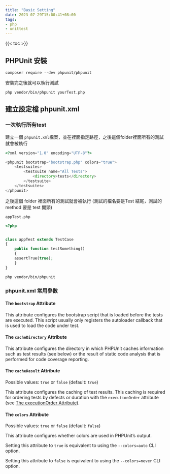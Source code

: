 ```yaml
---
title: "Basic Setting"
date: 2023-07-29T15:00:41+08:00
tags:
- php
- unittest
---
```



{{< toc >}}
## PHPUnit 安裝

```
composer require --dev phpunit/phpunit
```

安裝完之後就可以執行測試

```
php vendor/bin/phpunit yourTest.php
```

## 建立設定檔 phpunit.xml


### 一次執行所有test

建立一個 `phpunit.xml`檔案，並在裡面指定路徑，之後這個folder裡面所有的測試就會被執行

```php
<?xml version="1.0" encoding="UTF-8"?>

<phpunit bootstrap="bootstrap.php" colors="true">
    <testsuites>
        <testsuite name="All Tests">
            <directory>tests</directory>
        </testsuite>
    </testsuites>
</phpunit>
```

之後這個 folder 裡面所有的測試就會被執行 (測試的檔名要是Test 結尾，測試的method 要是 test 開頭)



`appTest.php`

```php
<?php


class appTest extends TestCase
{
    public function testSomething()
    {
	assertTrue(true);
    }
}
```



```bash
php vendor/bin/phpunit
```

### phpunit.xml 常用參數



#### The `bootstrap` Attribute

This attribute configures the bootstrap script that is loaded before the tests are executed. This script usually only registers the autoloader callback that is used to load the code under test.



#### The `cacheDirectory` Attribute

This attribute configures the directory in which PHPUnit caches information such as test results (see below) or the result of static code analysis that is performed for code coverage reporting.



#### The `cacheResult` Attribute

Possible values: `true` or `false` (default: `true`)

This attribute configures the caching of test results. This caching is required for ordering tests by defects or duration with the `executionOrder` attribute (see [The executionOrder Attribute](https://docs.phpunit.de/en/10.2/configuration.html#appendixes-configuration-phpunit-executionorder)).



#### The `colors` Attribute

Possible values: `true` or `false` (default: `false`)

This attribute configures whether colors are used in PHPUnit’s output.

Setting this attribute to `true` is equivalent to using the `--colors=auto` CLI option.

Setting this attribute to `false` is equivalent to using the `--colors=never` CLI option.

